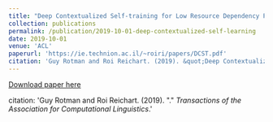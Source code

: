 ```yaml
---
title: "Deep Contextualized Self-training for Low Resource Dependency Parsing"
collection: publications
permalink: /publication/2019-10-01-deep-contextualized-self-learning
date: 2019-10-01
venue: 'ACL'
paperurl: 'https://ie.technion.ac.il/~roiri/papers/DCST.pdf'
citation: 'Guy Rotman and Roi Reichart. (2019). &quot;Deep Contextualized Self-training for Low Resource Dependency Parsing.&quot; <i>Transactions of the Association for Computational Linguistics</i>.'
---
```


[Download paper here](https://ie.technion.ac.il/~roiri/papers/DCST.pdf)

citation: 'Guy Rotman and Roi Reichart. (2019). &quot;.&quot; <i>Transactions of the Association for Computational Linguistics</i>.'
